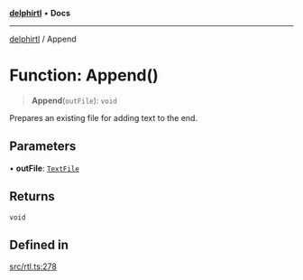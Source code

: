 [**delphirtl**](../README.md) • **Docs**

***

[delphirtl](../globals.md) / Append

# Function: Append()

> **Append**(`outFile`): `void`

Prepares an existing file for adding text to the end.

## Parameters

• **outFile**: [`TextFile`](../classes/TextFile.md)

## Returns

`void`

## Defined in

[src/rtl.ts:278](https://github.com/chuacw/delphirtl/blob/d71b924f22790501bc0f05faa45f3a3158bae305/src/rtl.ts#L278)
